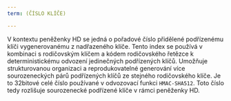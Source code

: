 ```yaml
---
term: (ČÍSLO KLÍČE)

---
```

V kontextu peněženky HD se jedná o pořadové číslo přidělené podřízenému klíči vygenerovanému z nadřazeného klíče. Tento index se používá v kombinaci s rodičovským klíčem a kódem rodičovského řetězce k deterministickému odvození jedinečných podřízených klíčů. Umožňuje strukturovanou organizaci a reprodukovatelné generování více sourozeneckých párů podřízených klíčů ze stejného rodičovského klíče. Je to 32bitové celé číslo používané v odvozovací funkci `HMAC-SHA512`. Toto číslo tedy rozlišuje sourozenecké podřízené klíče v rámci peněženky HD.